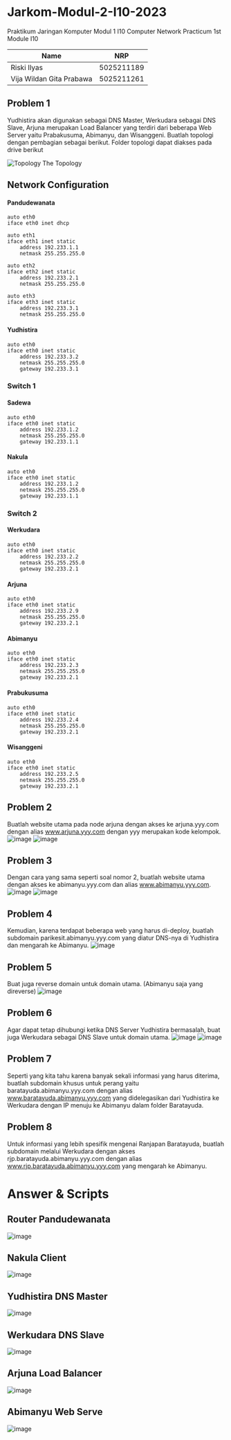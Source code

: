 # Jarkom-Modul-2-I10-2023

Praktikum Jaringan Komputer Modul 1 I10
Computer Network Practicum 1st Module I10

| Name                        | NRP        |
|-----------------------------|------------|
|Riski Ilyas                  | 5025211189 |
|Vija Wildan Gita Prabawa     | 5025211261 |

## Problem 1

Yudhistira akan digunakan sebagai DNS Master, Werkudara sebagai DNS Slave, Arjuna merupakan Load Balancer yang terdiri dari beberapa Web Server yaitu Prabakusuma, Abimanyu, dan Wisanggeni. Buatlah topologi dengan pembagian sebagai berikut. Folder topologi dapat diakses pada drive berikut

![Topology](https://media.discordapp.net/attachments/919468862725046322/1163798430536171630/image.png?ex=6540e2c0&is=652e6dc0&hm=1efd6bd22172fc5309717c58fc4a10c2d7efb86d195891f76fb948576d60a636&=&width=1435&height=702)
The Topology

## Network Configuration

#### Pandudewanata
```
auto eth0
iface eth0 inet dhcp

auto eth1
iface eth1 inet static
	address 192.233.1.1
	netmask 255.255.255.0

auto eth2
iface eth2 inet static
	address 192.233.2.1
	netmask 255.255.255.0

auto eth3
iface eth3 inet static
	address 192.233.3.1
	netmask 255.255.255.0
```

#### Yudhistira
```
auto eth0
iface eth0 inet static
	address 192.233.3.2
	netmask 255.255.255.0
	gateway 192.233.3.1
```

### Switch 1

#### Sadewa
```
auto eth0
iface eth0 inet static
	address 192.233.1.2
	netmask 255.255.255.0
	gateway 192.233.1.1
```

#### Nakula
```
auto eth0
iface eth0 inet static
	address 192.233.1.2
	netmask 255.255.255.0
	gateway 192.233.1.1
```

### Switch 2

#### Werkudara
```
auto eth0
iface eth0 inet static
	address 192.233.2.2
	netmask 255.255.255.0
	gateway 192.233.2.1
```

#### Arjuna
```
auto eth0
iface eth0 inet static
	address 192.233.2.9
	netmask 255.255.255.0
	gateway 192.233.2.1
```

#### Abimanyu
```
auto eth0
iface eth0 inet static
	address 192.233.2.3
	netmask 255.255.255.0
	gateway 192.233.2.1
```

#### Prabukusuma
```
auto eth0
iface eth0 inet static
	address 192.233.2.4
	netmask 255.255.255.0
	gateway 192.233.2.1
```

#### Wisanggeni
```
auto eth0
iface eth0 inet static
	address 192.233.2.5
	netmask 255.255.255.0
	gateway 192.233.2.1
```

## Problem 2
Buatlah website utama pada node arjuna dengan akses ke arjuna.yyy.com dengan alias www.arjuna.yyy.com dengan yyy merupakan kode kelompok.
![image](https://github.com/vijawildan/Jarkom-Modul-2-I10-2023/assets/71499142/269fec73-a7d8-4818-8913-18341da26823)
![image](https://github.com/vijawildan/Jarkom-Modul-2-I10-2023/assets/71499142/8fae9d9e-434c-44fd-a1fa-41d445a658bd)

## Problem 3
Dengan cara yang sama seperti soal nomor 2, buatlah website utama dengan akses ke abimanyu.yyy.com dan alias www.abimanyu.yyy.com.
![image](https://github.com/vijawildan/Jarkom-Modul-2-I10-2023/assets/71499142/04b7e3ff-f4cb-4325-b3e8-9ec4f12a1ad3)
![image](https://github.com/vijawildan/Jarkom-Modul-2-I10-2023/assets/71499142/c6c4a954-5fc8-4dfa-a801-f922e7048027)

## Problem 4
Kemudian, karena terdapat beberapa web yang harus di-deploy, buatlah subdomain parikesit.abimanyu.yyy.com yang diatur DNS-nya di Yudhistira dan mengarah ke Abimanyu.
![image](https://github.com/vijawildan/Jarkom-Modul-2-I10-2023/assets/71499142/52c129e8-b353-43f2-90bc-d256f431fa95)

## Problem 5
Buat juga reverse domain untuk domain utama. (Abimanyu saja yang direverse)
![image](https://github.com/vijawildan/Jarkom-Modul-2-I10-2023/assets/71499142/a1982b84-03b5-40fc-a407-7852d1e23374)

## Problem 6
Agar dapat tetap dihubungi ketika DNS Server Yudhistira bermasalah, buat juga Werkudara sebagai DNS Slave untuk domain utama.
![image](https://github.com/vijawildan/Jarkom-Modul-2-I10-2023/assets/71499142/75b0fe03-0355-4cb9-b7a6-dc23b5db23f0)
![image](https://github.com/vijawildan/Jarkom-Modul-2-I10-2023/assets/71499142/7156213a-2834-46a7-bb35-d7121fa3353b)

## Problem 7
Seperti yang kita tahu karena banyak sekali informasi yang harus diterima, buatlah subdomain khusus untuk perang yaitu baratayuda.abimanyu.yyy.com dengan alias www.baratayuda.abimanyu.yyy.com yang didelegasikan dari Yudhistira ke Werkudara dengan IP menuju ke Abimanyu dalam folder Baratayuda.

## Problem 8
Untuk informasi yang lebih spesifik mengenai Ranjapan Baratayuda, buatlah subdomain melalui Werkudara dengan akses rjp.baratayuda.abimanyu.yyy.com dengan alias www.rjp.baratayuda.abimanyu.yyy.com yang mengarah ke Abimanyu.

# Answer & Scripts
## Router Pandudewanata
![image](https://github.com/vijawildan/Jarkom-Modul-2-I10-2023/assets/71499142/a2f4d4aa-6786-4229-9a43-eab2852018f5)

## Nakula Client
![image](https://github.com/vijawildan/Jarkom-Modul-2-I10-2023/assets/71499142/26d2997e-79f9-405d-987f-bf31a9e93769)

## Yudhistira DNS Master
![image](https://github.com/vijawildan/Jarkom-Modul-2-I10-2023/assets/71499142/d3ae221a-9668-4fb7-842f-f83c78570cfc)

## Werkudara DNS Slave
![image](https://github.com/vijawildan/Jarkom-Modul-2-I10-2023/assets/71499142/871abc0c-ec6b-4ddc-b97b-386fdf5ee024)

## Arjuna Load Balancer
![image](https://github.com/vijawildan/Jarkom-Modul-2-I10-2023/assets/71499142/12b9899b-cd30-42a3-9060-864d96abb3e7)

## Abimanyu Web Serve
![image](https://github.com/vijawildan/Jarkom-Modul-2-I10-2023/assets/71499142/9c31bbee-d3da-48de-a085-bdd49c2151a3)



